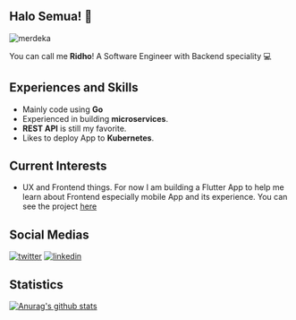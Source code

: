 ## Halo Semua! 🖖

![merdeka](https://media.giphy.com/media/3oEhn2or7wPl4nmmUo/giphy.gif)

You can call me __Ridho__!
A Software Engineer with Backend speciality 💻

## Experiences and Skills

- Mainly code using __Go__
- Experienced in building __microservices__.
- __REST API__ is still my favorite.
- Likes to deploy App to __Kubernetes__.

## Current Interests

- UX and Frontend things. For now I am building a Flutter App to help me learn about Frontend especially mobile App and its experience.
You can see the project [here](https://github.com/ridhoperdana/edompet)

## Social Medias

[![twitter](https://user-images.githubusercontent.com/13913371/87139070-98715280-c2c9-11ea-98e5-62272b0fa691.png)](https://twitter.com/cync48)
[![linkedin](https://user-images.githubusercontent.com/13913371/87139245-d3738600-c2c9-11ea-8a2a-570f15a67132.png)](https://www.linkedin.com/in/ridhoperdana/)

## Statistics

[![Anurag's github stats](https://github-readme-stats.vercel.app/api?username=ridhoperdana)](https://github.com/anuraghazra/github-readme-stats)
